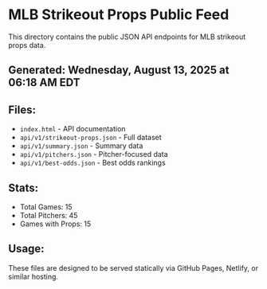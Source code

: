 # MLB Strikeout Props Public Feed

This directory contains the public JSON API endpoints for MLB strikeout props data.

## Generated: Wednesday, August 13, 2025 at 06:18 AM EDT

## Files:
- `index.html` - API documentation
- `api/v1/strikeout-props.json` - Full dataset
- `api/v1/summary.json` - Summary data
- `api/v1/pitchers.json` - Pitcher-focused data  
- `api/v1/best-odds.json` - Best odds rankings

## Stats:
- Total Games: 15
- Total Pitchers: 45
- Games with Props: 15

## Usage:
These files are designed to be served statically via GitHub Pages, Netlify, or similar hosting.
